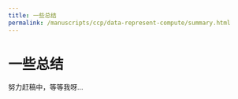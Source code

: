 ```yaml
---
title: 一些总结
permalink: /manuscripts/ccp/data-represent-compute/summary.html
---
```


# 一些总结

努力赶稿中，等等我呀...
